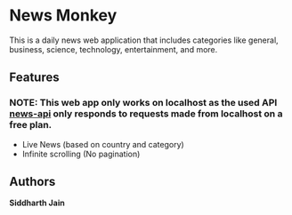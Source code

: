 
# News Monkey 
This is a daily news web application that includes categories like general, business, science, technology, entertainment, and more.

## Features
### NOTE: This web app only works on localhost as the used API [news-api](https://newsapi.org/) only responds to requests made from localhost on a free plan.
- Live News (based on country and category)
- Infinite scrolling (No pagination)
  
## Authors
<b> Siddharth Jain
